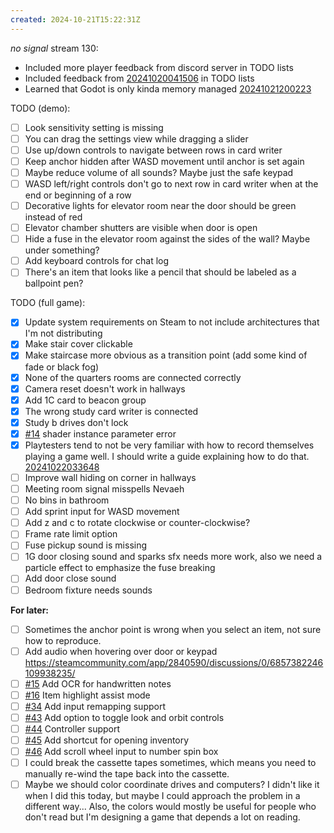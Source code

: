 ```yaml
---
created: 2024-10-21T15:22:31Z
---
```


_no signal_ stream 130:
- Included more player feedback from discord server in TODO lists
- Included feedback from [20241020041506](20241020041506.md) in TODO lists
- Learned that Godot is only kinda memory managed [20241021200223](20241021200223.md)

TODO (demo):
- [ ] Look sensitivity setting is missing
- [ ] You can drag the settings view while dragging a slider
- [ ] Use up/down controls to navigate between rows in card writer
- [ ] Keep anchor hidden after WASD movement until anchor is set again
- [ ] Maybe reduce volume of all sounds? Maybe just the safe keypad
- [ ] WASD left/right controls don't go to next row in card writer when at the end or beginning of a row
- [ ] Decorative lights for elevator room near the door should be green instead of red
- [ ] Elevator chamber shutters are visible when door is open
- [ ] Hide a fuse in the elevator room against the sides of the wall? Maybe under something?
- [ ] Add keyboard controls for chat log
- [ ] There's an item that looks like a pencil that should be labeled as a ballpoint pen?

TODO (full game):
- [x] Update system requirements on Steam to not include architectures that I'm not distributing
- [x] Make stair cover clickable
- [x] Make staircase more obvious as a transition point (add some kind of fade or black fog)
- [x] None of the quarters rooms are connected correctly
- [x] Camera reset doesn't work in hallways
- [x] Add 1C card to beacon group
- [x] The wrong study card writer is connected
- [x] Study b drives don't lock
- [x] [#14](https://gitea.arcturuscollective.com/exodrifter/lost-contact/issues/14) shader instance parameter error
- [x] Playtesters tend to not be very familiar with how to record themselves playing a game well. I should write a guide explaining how to do that. [20241022033648](20241022033648.md)
- [ ] Improve wall hiding on corner in hallways
- [ ] Meeting room signal misspells Nevaeh
- [ ] No bins in bathroom
- [ ] Add sprint input for WASD movement
- [ ] Add z and c to rotate clockwise or counter-clockwise?
- [ ] Frame rate limit option
- [ ] Fuse pickup sound is missing
- [ ] 1G door closing sound and sparks sfx needs more work, also we need a particle effect to emphasize the fuse breaking
- [ ] Add door close sound
- [ ] Bedroom fixture needs sounds

**For later:**
- [ ] Sometimes the anchor point is wrong when you select an item, not sure how to reproduce.
- [ ] Add audio when hovering over door or keypad https://steamcommunity.com/app/2840590/discussions/0/6857382246109938235/
- [ ] [#15](https://gitea.arcturuscollective.com/exodrifter/lost-contact/issues/15) Add OCR for handwritten notes
- [ ] [#16](https://gitea.arcturuscollective.com/exodrifter/lost-contact/issues/16) Item highlight assist mode
- [ ] [#34](https://gitea.arcturuscollective.com/exodrifter/lost-contact/issues/34) Add input remapping support
- [ ] [#43](https://gitea.arcturuscollective.com/exodrifter/lost-contact/issues/43) Add option to toggle look and orbit controls
- [ ] [#44](https://gitea.arcturuscollective.com/exodrifter/lost-contact/issues/44) Controller support
- [ ] [#45](https://gitea.arcturuscollective.com/exodrifter/lost-contact/issues/45) Add shortcut for opening inventory
- [ ] [#46](https://gitea.arcturuscollective.com/exodrifter/lost-contact/issues/46) Add scroll wheel input to number spin box
- [ ] I could break the cassette tapes sometimes, which means you need to manually re-wind the tape back into the cassette.
- [ ] Maybe we should color coordinate drives and computers? I didn't like it when I did this today, but maybe I could approach the problem in a different way... Also, the colors would mostly be useful for people who don't read but I'm designing a game that depends a lot on reading.
